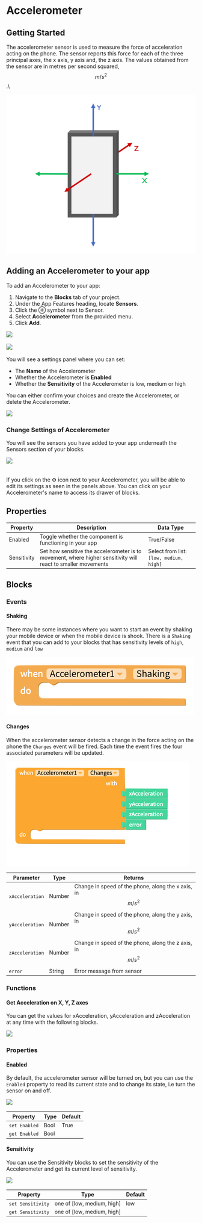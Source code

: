 # Accelerometer

## Getting Started&#x20;

The accelerometer sensor is used to measure the force of acceleration acting on the phone. The sensor reports this force for each of the three principal axes, the x axis, y axis and, the z axis. The values obtained from the sensor are in metres per second squared, $$m/s^2$$.\


![The x, y and z axes of a standard smartphone](.gitbook/assets/screenshot-2019-05-18-at-15.27.06.png)

## Adding an Accelerometer to your app

To add an Accelerometer to your app:

1. Navigate to the **Blocks** tab of your project.
2. Under the App Features heading, locate **Sensors**.&#x20;
3. Click the ⊕ symbol next to Sensor.
4. Select **Accelerometer** from the provided menu.
5. Click **Add**.

![](.gitbook/assets/sensors.png)

![](.gitbook/assets/sensor-options.png)

You will see a settings panel where you can set:

* The **Name** of the Accelerometer
* Whether the Accelerometer is **Enabled**
* Whether the **Sensitivity** of the Accelerometer is low, medium or high

You can either confirm your choices and create the Accelerometer, or delete the Accelerometer.

![](<.gitbook/assets/image (127).png>)

### Change Settings of Accelerometer

You will see the sensors you have added to your app underneath the Sensors section of your blocks.

![](.gitbook/assets/showallsensors.png)

\
If you click on the ⚙ icon next to your Accelerometer, you will be able to edit its settings as seen in the panels above. You can click on your Accelerometer's name to access its drawer of blocks.‌

## Properties

| Property    | Description                                                                                                  | Data Type                               |
| ----------- | ------------------------------------------------------------------------------------------------------------ | --------------------------------------- |
| Enabled     | Toggle whether the component is functioning in your app                                                      | True/False                              |
| Sensitivity | Set how sensitive the accelerometer is to movement, where higher sensitivity will react to smaller movements | Select from list: `[low, medium, high]` |

## Blocks

### Events

#### Shaking

There may be some instances where you want to start an event by shaking your mobile device or when the mobile device is shook. There is a `Shaking` event that you can add to your blocks that has sensitivity levels of `high`, `medium` and `low`

![](<.gitbook/assets/accsh (1).png>)



#### Changes

When the accelerometer sensor detects a change in the force acting on the phone the `Changes` event will be fired. Each time the event fires the four associated parameters will be updated.

![](.gitbook/assets/screenshot-2019-05-18-at-14.13.50.png)

| Parameter       | Type   | Returns                                                       |
| --------------- | ------ | ------------------------------------------------------------- |
| `xAcceleration` | Number | Change in speed of the phone, along the x axis, in $$m/s^2$$  |
| `yAcceleration` | Number | Change in speed of the phone, along the y axis, in $$m/s^2$$  |
| `zAcceleration` | Number | Change in speed of the phone, along the z axis, in $$m/s^2$$  |
| `error`         | String | Error message from sensor                                     |

### Functions

#### Get Acceleration on X, Y, Z axes

You can get the values for xAcceleration, yAcceleration and zAcceleration at any time with the following blocks.

![](.gitbook/assets/screen-shot-2021-04-12-at-8.41.52-am.png)

### Properties

#### Enabled

By default, the accelerometer sensor will be turned on, but you can use the `Enabled` property to read its current state and to change its state, i.e turn the sensor on and off.

![](.gitbook/assets/acc\_enabled.png)

| Property      | Type | Default |
| ------------- | ---- | ------- |
| `set Enabled` | Bool | True    |
| `get Enabled` | Bool |         |

#### Sensitivity

You can use the Sensitivity blocks to set the sensitivity of the Accelerometer and get its current level of sensitivity.

![](.gitbook/assets/screen-shot-2021-04-12-at-8.42.32-am.png)



| Property          | Type                        | Default |
| ----------------- | --------------------------- | ------- |
| `set Sensitivity` | one of \[low, medium, high] | low     |
| `get Sensitivity` | one of \[low, medium, high] |         |
